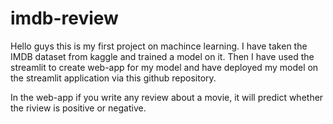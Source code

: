 # imdb-review
Hello guys this is my first project on machince learning. I have taken the IMDB dataset from kaggle and trained a model on it.
Then I have used the streamlit to create web-app for my model and have deployed my model on the streamlit application via this github repository.

In the web-app if you write any review about a movie, it will predict whether the riview is positive or negative.
